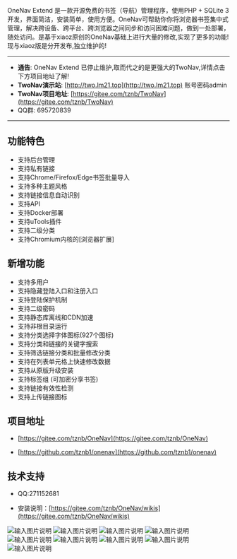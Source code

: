 OneNav Extend  是一款开源免费的书签（导航）管理程序，使用PHP + SQLite 3开发，界面简洁，安装简单，使用方便。OneNav可帮助你你将浏览器书签集中式管理，解决跨设备、跨平台、跨浏览器之间同步和访问困难问题，做到一处部署，随处访问。是基于xiaoz原创的OneNav基础上进行大量的修改,实现了更多的功能!现与xiaoz版是分开发布,独立维护的!

***
- **通告**: OneNav Extend 已停止维护,取而代之的是更强大的TwoNav,详情点击下方项目地址了解!
- **TwoNav演示站**: [http://two.lm21.top](http://two.lm21.top) 账号密码admin
- **TwoNav项目地址**: [https://gitee.com/tznb/TwoNav](https://gitee.com/tznb/TwoNav)
- QQ群: 695720839 

***


## 功能特色

* 支持后台管理
* 支持私有链接
* 支持Chrome/Firefox/Edge书签批量导入
* 支持多种主题风格
* 支持链接信息自动识别
* 支持API
* 支持Docker部署
* 支持uTools插件
* 支持二级分类
* 支持Chromium内核的[浏览器扩展]

## 新增功能
- 支持多用户
- 支持隐藏登陆入口和注册入口
- 支持登陆保护机制
- 支持二级密码
- 支持静态库离线和CDN加速
- 支持非根目录运行
- 支持分类选择字体图标(927个图标)
- 支持分类和链接的关键字搜索
- 支持筛选链接分类和批量修改分类
- 支持在列表单元格上快速修改数据
- 支持从原版升级安装
- 支持标签组 (可加密分享书签)
- 支持链接有效性检测
- 支持上传链接图标

## 项目地址

- [https://gitee.com/tznb/OneNav](https://gitee.com/tznb/OneNav)

- [https://github.com/tznb1/onenav](https://github.com/tznb1/onenav)

## 技术支持

- QQ:271152681

- 安装说明：[https://gitee.com/tznb/OneNav/wikis](https://gitee.com/tznb/OneNav/wikis)

![输入图片说明](https://gitee.com/tznb/OneNav/raw/data/picture/1617787025352-bb6e63df-e843-49d4-84e1-680c604f10dc.png)
![输入图片说明](https://gitee.com/tznb/OneNav/raw/data/picture/42ed3ef2c4a50f6d.png)
![输入图片说明](https://gitee.com/tznb/OneNav/raw/data/picture/cba9f1946776a8f0.png)
![输入图片说明](https://gitee.com/tznb/OneNav/raw/data/picture/QQ截图20221006162043.png)
![输入图片说明](https://gitee.com/tznb/OneNav/raw/data/picture/QQ截图20221006162050.png)
![输入图片说明](https://gitee.com/tznb/OneNav/raw/data/picture/QQ截图20221006162057.png)
![输入图片说明](https://gitee.com/tznb/OneNav/raw/data/picture/QQ截图20221006162105.png)
![输入图片说明](https://gitee.com/tznb/OneNav/raw/data/picture/QQ截图20221006162127.png)
![输入图片说明](https://gitee.com/tznb/OneNav/raw/data/picture/QQ截图20221006162135.png)
